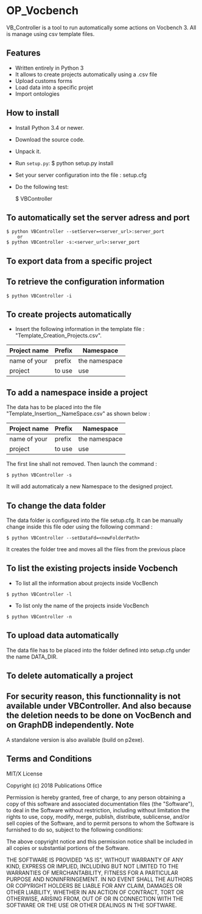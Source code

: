 OP_Vocbench
============
VB_Controller is a tool to run automatically some actions on Vocbench 3.
All is manage using csv template files.

Features
---------
* Written entirely in Python 3
* It allows to create projects automatically using a .csv file
* Upload customs forms
* Load data into a specific projet
* Import ontologies

How to install
--------------
* Install Python 3.4 or newer.
 * Download the source code.
 * Unpack it.
 * Run `setup.py`:
    $ python setup.py install
 * Set your server configuration into the file : setup.cfg
 * Do the following test:

    $ VBController 

To automatically set the server adress and port
-----------------------------------------------

    $ python VBController --setServer=<server_url>:server_port
        or
    $ python VBController -s:<server_url>:server_port

To export data from a specific project
--------------------------------------


To retrieve the configuration information
-----------------------------------------
    $ python VBController -i 

To create projects automatically 
--------------------------------

* Insert the following information in the template file : "Template_Creation_Projects.csv".

| Project name | Prefix |   Namespace   |
| ------------ | ------ | ------------- |
| name of your | prefix | the namespace |
| project      | to use | use           |
       

To add a namespace inside a project 
-----------------------------------
The data has to be placed into the file "Template_Insertion__NameSpace.csv" as shown below :

| Project name | Prefix |   Namespace   |
| ------------ | ------ | ------------- |
| name of your | prefix | the namespace |
| project      | to use | use           |

The first line shall not removed. Then launch the command :

    $ python VBController -s

It will add automaticaly a new Namespace to the designed project.

To change the data folder
-------------------------

The data folder is configured into the file setup.cfg.
It can be manually change inside this file oder using the following command :

    $ python VBController --setDataFd=<newFolderPath>

It creates the folder tree and moves all the files from the previous place

To list the existing projects inside Vocbench
---------------------------------------------
   * To list all the information about projects inside VocBench
   
    $ python VBController -l
    
   * To list only the name of the projects inside VocBench
   
    $ python VBController -n
    
To upload data automatically
----------------------------


The data file has to be placed into the folder defined into setup.cfg under the name DATA_DIR.

To delete automatically a project
---------------------------------

For security reason, this functionnality is not available under VBController.
And also because the deletion needs to be done on VocBench and on GraphDB independently. 
Note
----
A standalone version is also available (build on p2exe). 

Terms and Conditions
--------------------

MIT/X License

Copyright (c) 2018  Publications Office

Permission is hereby granted, free of charge, to any person
obtaining a copy of this software and associated documentation
files (the "Software"), to deal in the Software without
restriction, including without limitation the rights to use,
copy, modify, merge, publish, distribute, sublicense, and/or
sell copies of the Software, and to permit persons to whom the
Software is furnished to do so, subject to the following
conditions:

The above copyright notice and this permission notice shall be
included in all copies or substantial portions of the Software.

THE SOFTWARE IS PROVIDED "AS IS", WITHOUT WARRANTY OF ANY
KIND, EXPRESS OR IMPLIED, INCLUDING BUT NOT LIMITED TO THE
WARRANTIES OF MERCHANTABILITY, FITNESS FOR A PARTICULAR
PURPOSE AND NONINFRINGEMENT. IN NO EVENT SHALL THE AUTHORS OR
COPYRIGHT HOLDERS BE LIABLE FOR ANY CLAIM, DAMAGES OR OTHER
LIABILITY, WHETHER IN AN ACTION OF CONTRACT, TORT OR
OTHERWISE, ARISING FROM, OUT OF OR IN CONNECTION WITH THE
SOFTWARE OR THE USE OR OTHER DEALINGS IN THE SOFTWARE.